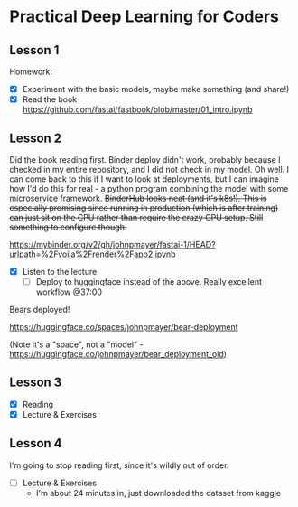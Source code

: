 
# Practical Deep Learning for Coders

## Lesson 1

Homework:

- [x] Experiment with the basic models, maybe make something (and share!)
- [x] Read the book <https://github.com/fastai/fastbook/blob/master/01_intro.ipynb>

## Lesson 2

Did the book reading first. Binder deploy didn't work, probably because I checked
in my entire repository, and I did not check in my model. Oh well. I can come
back to this if I want to look at deployments, but I can imagine how I'd do
this for real - a python program combining the model with some microservice
framework. ~~BinderHub looks neat (and it's k8s!). This is especially promising
since running in production (which is after training) can just sit on the CPU
rather than require the crazy GPU setup. Still something to configure though.~~

<https://mybinder.org/v2/gh/johnpmayer/fastai-1/HEAD?urlpath=%2Fvoila%2Frender%2Fapp2.ipynb>

- [x] Listen to the lecture
  - [ ] Deploy to huggingface instead of the above. Really excellent workflow @37:00

Bears deployed!

<https://huggingface.co/spaces/johnpmayer/bear-deployment>

(Note it's a "space", not a "model" - <https://huggingface.co/johnpmayer/bear_deployment_old>)

## Lesson 3

- [x] Reading
- [x] Lecture & Exercises

## Lesson 4

I'm going to stop reading first, since it's wildly out of order.

- [ ] Lecture & Exercises
  - I'm about 24 minutes in, just downloaded the dataset from kaggle